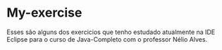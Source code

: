 # My-exercise

Esses são alguns dos exercicios que tenho estudado atualmente na IDE Eclipse para o curso de Java-Completo com o professor Nélio Alves.

